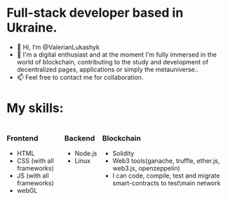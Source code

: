 <h1>Full-stack developer based in Ukraine.</h1>

-   👋 Hi, I’m @ValerianLukashyk
-   👀 I'm a digital enthusiast and at the moment I'm fully immersed in the world of blockchain, contributing to the study and development of decentralized pages, applications or simply the metauniverse..
-   📫 Feel free to contact me for collaboration.

<h1>My skills:</h1>
<div id="stacks" style="display: flex; justify-content: space-between; gap: 12px;">
<div>
  <h3>Frontend</h3>
  <ul>
    <li>HTML</li>
    <li>CSS (with all frameworks)</li>
    <li>JS (with all frameworks)</li>
    <li>webGL</li>
  </ul>
</div>
<div style="height: 100%; width 5px; background: lightgrey; "><p></p></div>
<div>
  <h3>Backend</h3>
  <ul>
    <li>Node.js</li>
    <li>Linux</li>
  </ul>
</div>

<div>
  <h3>Blockchain</h3>
  <ul>
    <li>Solidity</li>
    <li>Web3 tools(ganache, truffle, ether.js, web3.js, openzeppelin)</li>
    <li>I can code, compile, test and migrate smart-contracts to test\main network</li>
  </ul>
</div>

</div>

<!---
ValerianLukashyk/ValerianLukashyk is a ✨ special ✨ repository because its `README.md` (this file) appears on your GitHub profile.
You can click the Preview link to take a look at your changes.
--->
